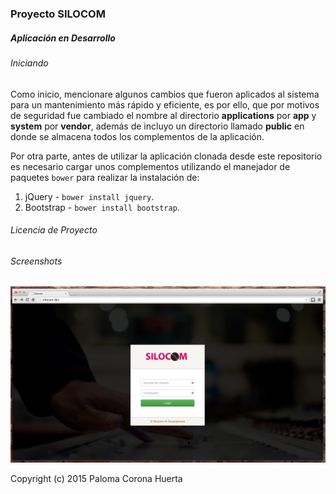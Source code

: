 ### Proyecto SILOCOM
##### Aplicación en Desarrollo

###### Iniciando
Como inicio, mencionare algunos cambios que fueron aplicados al sistema para un mantenimiento más rápido y eficiente, es por ello, que por motivos de seguridad fue cambiado el nombre al directorio **applications** por **app** y **system** por **vendor**, además de incluyo un directorio llamado **public** en donde se almacena todos los complementos de la aplicación.

Por otra parte, antes de utilizar la aplicación clonada desde este repositorio es necesario cargar unos complementos utilizando el manejador de paquetes `bower` para realizar la instalación de: 

1. jQuery - `bower install jquery`.
2. Bootstrap - `bower install bootstrap`.

###### Licencia de Proyecto


###### Screenshots
![Login Screen](public/screenshots/loginscreen.png)

Copyright (c) 2015 Paloma Corona Huerta